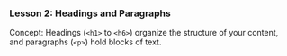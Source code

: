 ### Lesson 2: Headings and Paragraphs
Concept: Headings (`<h1>` to `<h6>`) organize the structure of your content, and paragraphs (`<p>`) hold blocks of text.